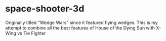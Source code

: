 # space-shooter-3d
Originally titled "Wedge Wars" since it featured flying wedges. This is my attempt to combine all the best features of House of the Dying Sun with X-Wing vs Tie Fighter
